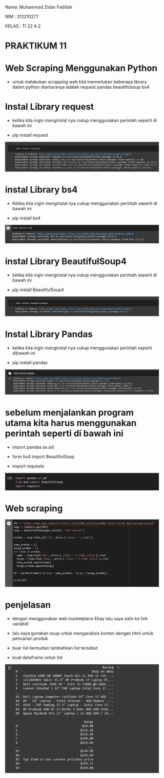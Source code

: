 Nama: Muhammad Zidan Fadillah

NIM : 312210277

KELAS : TI 22 A.2


# PRAKTIKUM 11

# Web Scraping Menggunakan Python

- untuk melakukan scrapping web kita memerlukan beberapa library dalam python diantaranya adalah request pandas beautifulsoup bs4


# Instal Library request

- ketika kita ingin menginstal nya cukup menggunakan perintah seperti di bawah ini

- pip install request

![gambar1](gambar/gambaruy1.png)

# instal Library bs4

- Ketika kita ingin menginstal nya cukup menggunakan perintah seperti di bawah ini

- pip install bs4

![gambar1](gambar/gambaruy8.png)

# instal Library BeautifulSoup4

- ketika kita ingin menginstal nya cukup menggunakan perintah seperti di bawah ini

- pip install BeautifulSoup4

![gambar1](gambar/gambaruy2.png)

# Instal Library Pandas

- ketika kita ingin menginstal nya cukup menggunakan perintah seperti dibawah ini

- pip install pandas

![gambar1](gambar/gambaruy3.png)

# sebelum menjalankan program utama kita harus menggunakan perintah seperti di bawah ini

- import pandas as pd

- form bs4 import BeautifulSoup

- import requests

![gambar1](gambar/gambaruy4.png)



# Web scraping

![gambar1](gambar/gambaruy9.png)

# penjelasan

- dengan menggunakan web marketplace Ebay lalu saya salin ke link variabel

- lalu saya gunakan soup untuk menganalisis konten dengan html untuk pencarian produk

- buar list kemudian tambahkan list tersebut

- buat dataframe untuk list

![gambar1](gambar/gambaruy10.png)
